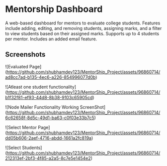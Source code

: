 # Mentorship Dashboard

A web-based dashboard for mentors to evaluate college students. Features include adding, editing, and removing students, assigning marks, and a filter to view students based on their assigned marks. Supports up to 4 students per mentor. Includes an added email feature.

## Screenshots


![Evaluated Page]
(https://github.com/shubhamdev123/MentorShip_Project/assets/96860714/ad8cc7ad-b135-4ec6-a226-854996077d0b)

![Atleast one student functionality]
(https://github.com/shubhamdev123/MentorShip_Project/assets/96860714/b1f32f81-ef93-44d8-8b38-9103c65905cd)


![Node Mailer Functionality Working ScreenShot]
(https://github.com/shubhamdev123/MentorShip_Project/assets/96860714/6c62658f-8d5c-49d1-ba63-c0f03e33b7c5)



![Select Mentor Page]
(https://github.com/shubhamdev123/MentorShip_Project/assets/96860714/dd05b606-2aef-4716-abdd-1661a2fc819a)


![Select Students]
(https://github.com/shubhamdev123/MentorShip_Project/assets/96860714/212313ef-2bf3-4f85-a2a5-8c7e5e1454e2)


